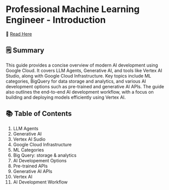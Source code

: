 # Professional Machine Learning Engineer - Introduction  
📎 <a href='https://fern-stop-81f.notion.site/Machine-Learning-Engineer-Learning-Path-Introduction-1b313f9f5c038013840bf69971e5759e?pvs=74'> Read Here </a> 

## 🗒️ Summary
This guide provides a concise overview of modern AI development using Google Cloud. It covers LLM Agents, Generative AI, and tools like Vertex AI Studio, along with Google Cloud Infrastructure. Key topics include ML categories, BigQuery for data storage and analytics, and various AI development options such as pre-trained and generative AI APIs. The guide also outlines the end-to-end AI development workflow, with a focus on building and deploying models efficiently using Vertex AI.

## 📚 Table of Contents

1. LLM Agents
2. Generative AI
3. Vertex AI Sudio
4. Google Cloud Infrastructure
5. ML Categories
6. Big Query: storage & analytics
7. AI Developement Options
8. Pre-trained APIs
9. Generative AI APIs
10. Vertex AI
11. AI Development Workflow
    
